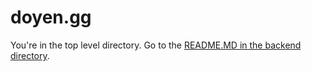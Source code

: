 # doyen.gg

You're in the top level directory. Go to the [README.MD in the backend directory](/Backend/README.MD).